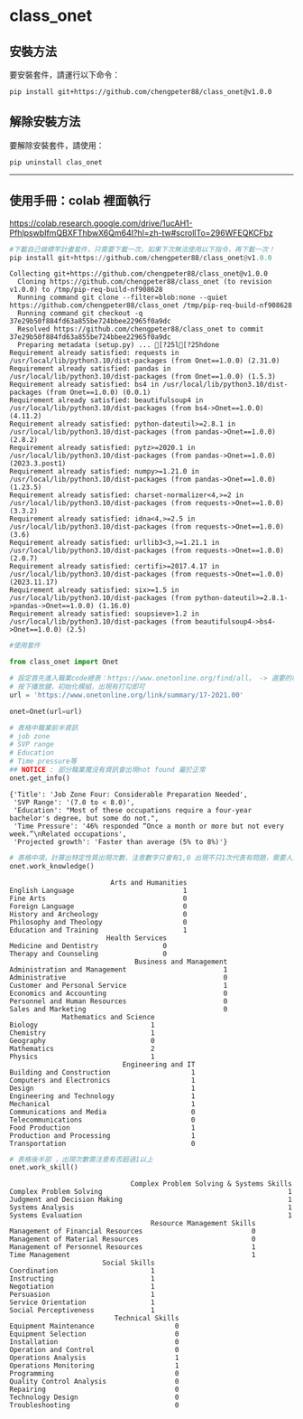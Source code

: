 # class_onet

## 安裝方法

要安裝套件，請運行以下命令：
```
pip install git+https://github.com/chengpeter88/class_onet@v1.0.0
```

## 解除安裝方法

要解除安裝套件，請使用：
```
pip uninstall clas_onet
```
------

## 使用手冊：colab 裡面執行
https://colab.research.google.com/drive/1ucAH1-PfhlpswbIfmQBXFThbwX6Qm64I?hl=zh-tw#scrollTo=296WFEQKCFbz


```python
#下載自己做標竿計畫套件，只需要下載一次，如果下次無法使用以下指令，再下載一次！
pip install git+https://github.com/chengpeter88/class_onet@v1.0.0
```

    Collecting git+https://github.com/chengpeter88/class_onet@v1.0.0
      Cloning https://github.com/chengpeter88/class_onet (to revision v1.0.0) to /tmp/pip-req-build-nf908628
      Running command git clone --filter=blob:none --quiet https://github.com/chengpeter88/class_onet /tmp/pip-req-build-nf908628
      Running command git checkout -q 37e29b50f884fd63a855be724bbee22965f0a9dc
      Resolved https://github.com/chengpeter88/class_onet to commit 37e29b50f884fd63a855be724bbee22965f0a9dc
      Preparing metadata (setup.py) ... [?25l[?25hdone
    Requirement already satisfied: requests in /usr/local/lib/python3.10/dist-packages (from Onet==1.0.0) (2.31.0)
    Requirement already satisfied: pandas in /usr/local/lib/python3.10/dist-packages (from Onet==1.0.0) (1.5.3)
    Requirement already satisfied: bs4 in /usr/local/lib/python3.10/dist-packages (from Onet==1.0.0) (0.0.1)
    Requirement already satisfied: beautifulsoup4 in /usr/local/lib/python3.10/dist-packages (from bs4->Onet==1.0.0) (4.11.2)
    Requirement already satisfied: python-dateutil>=2.8.1 in /usr/local/lib/python3.10/dist-packages (from pandas->Onet==1.0.0) (2.8.2)
    Requirement already satisfied: pytz>=2020.1 in /usr/local/lib/python3.10/dist-packages (from pandas->Onet==1.0.0) (2023.3.post1)
    Requirement already satisfied: numpy>=1.21.0 in /usr/local/lib/python3.10/dist-packages (from pandas->Onet==1.0.0) (1.23.5)
    Requirement already satisfied: charset-normalizer<4,>=2 in /usr/local/lib/python3.10/dist-packages (from requests->Onet==1.0.0) (3.3.2)
    Requirement already satisfied: idna<4,>=2.5 in /usr/local/lib/python3.10/dist-packages (from requests->Onet==1.0.0) (3.6)
    Requirement already satisfied: urllib3<3,>=1.21.1 in /usr/local/lib/python3.10/dist-packages (from requests->Onet==1.0.0) (2.0.7)
    Requirement already satisfied: certifi>=2017.4.17 in /usr/local/lib/python3.10/dist-packages (from requests->Onet==1.0.0) (2023.11.17)
    Requirement already satisfied: six>=1.5 in /usr/local/lib/python3.10/dist-packages (from python-dateutil>=2.8.1->pandas->Onet==1.0.0) (1.16.0)
    Requirement already satisfied: soupsieve>1.2 in /usr/local/lib/python3.10/dist-packages (from beautifulsoup4->bs4->Onet==1.0.0) (2.5)



```python
#使用套件

from class_onet import Onet
```


```python
# 設定首先進入職業code總表：https://www.onetonline.org/find/all。 -> 選要的職業EX:Agricultural Engineers -> copy web link to url 可以替換
# 按下播放鍵，初始化模組，出現有打勾即可
url = 'https://www.onetonline.org/link/summary/17-2021.00'

onet=Onet(url=url)
```


```python
# 表格中職業前半資訊
# job zone
# SVP range
# Education
# Time pressure等
## NOTICE : 部分職業魔沒有資訊會出現not found 屬於正常
onet.get_info()
```




    {'Title': 'Job Zone Four: Considerable Preparation Needed',
     'SVP Range': '(7.0 to < 8.0)',
     'Education': "Most of these occupations require a four-year bachelor's degree, but some do not.",
     'Time Pressure': '46% responded “Once a month or more but not every week.”\nRelated occupations',
     'Projected growth': 'Faster than average (5% to 8%)'}




```python
# 表格中項，計算出特定性質出現次數，注意數字只會有1,0 出現不只1次代表有問題，需要人工檢查
onet.work_knowledge()
```

                             Arts and Humanities
    English Language                           1
    Fine Arts                                  0
    Foreign Language                           0
    History and Archeology                     0
    Philosophy and Theology                    0
    Education and Training                     1
                            Health Services
    Medicine and Dentistry                0
    Therapy and Counseling                0
                                   Business and Management
    Administration and Management                        1
    Administrative                                       0
    Customer and Personal Service                        1
    Economics and Accounting                             0
    Personnel and Human Resources                        0
    Sales and Marketing                                  0
                 Mathematics and Science
    Biology                            1
    Chemistry                          1
    Geography                          0
    Mathematics                        2
    Physics                            1
                                Engineering and IT
    Building and Construction                    1
    Computers and Electronics                    1
    Design                                       1
    Engineering and Technology                   1
    Mechanical                                   1
    Communications and Media                     0
    Telecommunications                           0
    Food Production                              1
    Production and Processing                    1
    Transportation                               0



```python
# 表格後半部 ，出現次數需注意有否超過1以上
onet.work_skill()
```

                                  Complex Problem Solving & Systems Skills
    Complex Problem Solving                                              1
    Judgment and Decision Making                                         1
    Systems Analysis                                                     1
    Systems Evaluation                                                   1
                                       Resource Management Skills
    Management of Financial Resources                           0
    Management of Material Resources                            0
    Management of Personnel Resources                           1
    Time Management                                             1
                           Social Skills
    Coordination                       1
    Instructing                        1
    Negotiation                        1
    Persuasion                         1
    Service Orientation                1
    Social Perceptiveness              1
                              Technical Skills
    Equipment Maintenance                    0
    Equipment Selection                      0
    Installation                             0
    Operation and Control                    0
    Operations Analysis                      1
    Operations Monitoring                    1
    Programming                              0
    Quality Control Analysis                 0
    Repairing                                0
    Technology Design                        0
    Troubleshooting                          0



```python

```
